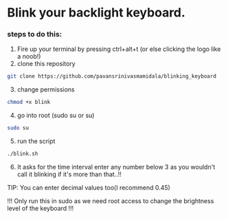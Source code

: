 
# Blink your backlight keyboard.
### steps to do this: 

1) Fire up your terminal by pressing ctrl+alt+t (or else clicking the logo like a noob!)
2) clone this repository 
```bash
git clone https://github.com/pavansrinivasmamidala/blinking_keyboard
```
3) change permissions 
```bash
chmod +x blink
```
4) go into root (sudo su or su)
```bash
sudo su 
```
5) run the script 
```bash
./blink.sh
```
6) It asks for the time interval enter any number below 3 as you wouldn't call it blinking if it's more than that..!!

  TIP: You can enter decimal values too(I recommend 0.45)

  !!! Only run this in sudo as we need root access to change the brightness level of the keyboard !!!



